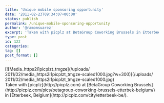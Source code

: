 ```yaml
---
title: 'Unique mobile sponsoring opportunity'
date: '2011-02-23T09:34:07+00:00'
status: publish
permalink: /unique-mobile-sponsoring-opportunity
author: '@ramonsuarez'
excerpt: 'Taken with picplz at BetaGroup Coworking Brussels in Etterbeek, Belgium.'
type: post
id: 122
categories:
tag: []
post_format: []
---
```

<div class="p_embed p_image_embed">[![Media_https2i1picplzt_tmgze](/uploads/
2011/02/media_https2i1picplzt_tmgze-scaled1000.jpg?w=300)](/uploads/
2011/02/media_https2i1picplzt_tmgze-scaled1000.jpg)</div>Taken with [picplz](http://picplz.com) at [BetaGroup Coworking Brussels](http://picplz.com/pics/betagroup-coworking-brussels-etterbek-belgium/) in [Etterbeek, Belgium](http://picplz.com/city/etterbeek-be/). 
